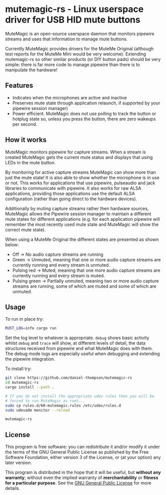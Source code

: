 mutemagic-rs - Linux userspace driver for USB HID mute buttons
==============================================================

MuteMagic is an open-source userspace daemon that monitors pipewire
streams and uses that information to manage mute buttons.

Currently MuteMagic provides drivers for the MuteMe Original (although
test reports for the MuteMe Mini would be very welcome).  Extending
mutemagic-rs so other similar products (or DIY button pads) should be
very simple: there is far more code to manage pipewire than there is to
manipulate the hardware!

Features
--------

 * Indicates when the microphones are active and inactive
 * Preserves mute state through application relaunch, if supported by
   your pipewire session manager)
 * Power efficient. MuteMagic does not use polling to track the button
   or hotplug state so, unless you press the button, there are zero
   wakeups per second.

How it works
------------

MuteMagic monitors pipewire for capture streams. When a stream is
created MuteMagic gets the current mute status and displays that using
LEDs in the mute button.

By monitoring for active capture streams MuteMagic can show more than
just the mute state! It is also able to show whether the microphone is
in use or not. This works for applications that use pipewire,
pulseaudio and jack libraries to communicate with pipewire. It also
works for raw ALSA applications, providing those applications use the
default ALSA configuration (rather than going direct to the hardware
devices).

Additionally by muting capture streams rather then hardware sources,
MuteMagic allows the Pipewire session manager to maintain a different
mute states for different applications (e.g. for each application
pipewire will remember the most recently used mute state and MuteMagic
will show the correct mute state).

When using a MuteMe Original the different states are presented as shown
below:

 * Off -> No audio capture streams are running
 * Green -> Unmuted, meaning that one or more audio capture streams are
   currently running and every stream is unmuted.
 * Pulsing red -> Muted, meaning that one more audio capture streams are
   currently running and every stream is muted.
 * Pulsing green -> Partially unmuted, meaning two or more audio capture
   streams are running, some of which are muted and some of which are
   unmuted.

Usage
-----

To run in place try:

~~~sh
RUST_LOG=info cargo run
~~~~

Set the log level to whatever is appropriate. `debug` shows basic
activity whilst `debug` and `trace` will show, at different levels of
detail, the data structures received from pipewire and what MuteMagic
does with them. The debug mode logs are especially useful when debugging
and extending the pipewire integration.

To install try:

~~~sh
git clone https://github.com/daniel-thompson/mutemagic-rs
cd mutemagic-rs
cargo install --path .

# If you do not install the appropriate udev rules then you will be
# forced to run MuteMagic as root...
sudo cp rules.d/60-mutemagic.rules /etc/udev/rules.d
sudo udevadm monitor --reload

mutemagic-rs
~~~

License
-------

This program is free software: you can redistribute it and/or modify it
under the terms of the GNU General Public License as published by the
Free Software Foundation, either version 3 of the License, or (at your
option) any later version.

This program is distributed in the hope that it will be useful, but
**without any warranty**; without even the implied warranty of
**merchantability** or **fitness for a particular purpose**.  See the
[GNU General Public License](LICENSE.md) for more details.
